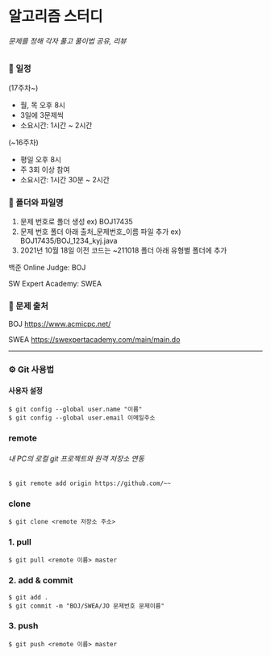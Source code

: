 # 알고리즘 스터디
###### 문제를 정해 각자 풀고 풀이법 공유, 리뷰


### 📅 일정
(17주차~)
- 월, 목 오후 8시
- 3일에 3문제씩
- 소요시간: 1시간 ~ 2시간

(~16주차)
- 평일 오후 8시
- 주 3회 이상 참여
- 소요시간: 1시간 30분 ~ 2시간


### 📁 폴더와 파일명
1. 문제 번호로 폴더 생성
ex) BOJ17435
2. 문제 번호 폴더 아래 출처_문제번호_이름 파일 추가
ex) BOJ17435/BOJ_1234_kyj.java
3. 2021년 10월 18일 이전 코드는 ~211018 폴더 아래 유형별 폴더에 추가

백준 Online Judge: BOJ

SW Expert Academy: SWEA



### 📝 문제 출처
BOJ https://www.acmicpc.net/

SWEA https://swexpertacademy.com/main/main.do



----
### ⚙ Git 사용법

#### 사용자 설정

    $ git config --global user.name "이름"
    $ git config --global user.email 이메일주소


### remote
###### 내 PC의 로컬 git 프로젝트와 원격 저장소 연동

    $ git remote add origin https://github.com/~~

### clone

    $ git clone <remote 저장소 주소>

### 1. pull

    $ git pull <remote 이름> master

### 2. add & commit

    $ git add .
    $ git commit -m "BOJ/SWEA/JO 문제번호 문제이름"

### 3. push

    $ git push <remote 이름> master


